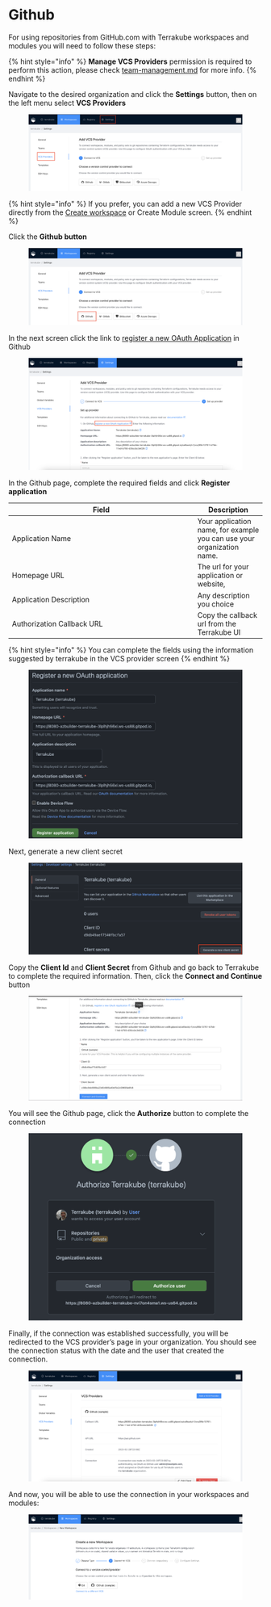 # Github

For using repositories from GitHub.com with Terrakube workspaces and modules you will need to follow these steps:

{% hint style="info" %}
**Manage VCS Providers** permission is required to perform this action, please check [team-management.md](../organizations/team-management.md "mention") for more info.
{% endhint %}

Navigate to the desired organization and click the **Settings** button, then on the left menu select **VCS Providers**&#x20;

<figure><img src="../../.gitbook/assets/image (14) (2) (1).png" alt=""><figcaption></figcaption></figure>

{% hint style="info" %}
If you prefer, you can add a new VCS Provider directly from the [Create workspace](../workspaces/creating-workspaces.md) or Create Module screen.&#x20;
{% endhint %}

Click the **Github button**

<figure><img src="../../.gitbook/assets/image (7) (3).png" alt=""><figcaption></figcaption></figure>

In the next screen click the link to [register a new OAuth Application](https://github.com/settings/applications/new) in Github

<figure><img src="../../.gitbook/assets/image (5) (2).png" alt=""><figcaption></figcaption></figure>

In the Github page, complete the required fields and click **Register application**

<table><thead><tr><th width="354">Field</th><th>Description</th></tr></thead><tbody><tr><td>Application Name</td><td>Your application name, for example you can use your organization name.</td></tr><tr><td>Homepage URL</td><td>The url for your application or website,</td></tr><tr><td>Application Description</td><td>Any description you choice</td></tr><tr><td>Authorization Callback URL</td><td>Copy the callback url from the Terrakube UI</td></tr></tbody></table>

{% hint style="info" %}
You can complete the fields using the information suggested by terrakube in the VCS provider screen
{% endhint %}

<figure><img src="../../.gitbook/assets/image (1) (7).png" alt=""><figcaption></figcaption></figure>

Next, generate a new client secret

<figure><img src="../../.gitbook/assets/image (8) (4).png" alt=""><figcaption></figcaption></figure>

Copy the  **Client Id**  and **Client Secret** from Github and go back to Terrakube to complete the required information. Then, click the **Connect and Continue** button

<figure><img src="../../.gitbook/assets/image (8) (1) (3).png" alt=""><figcaption></figcaption></figure>

You will see the Github page, click the **Authorize** button to complete the connection

<figure><img src="../../.gitbook/assets/image (12) (1) (2) (1).png" alt=""><figcaption></figcaption></figure>

Finally, if the connection was established successfully, you will be redirected to the VCS provider’s page in your organization. You should see the connection status with the date and the user that created the connection.

<figure><img src="../../.gitbook/assets/image (61).png" alt=""><figcaption></figcaption></figure>

And now, you will be able to use the connection in your workspaces and modules:

<figure><img src="../../.gitbook/assets/image (18) (2).png" alt=""><figcaption></figcaption></figure>
